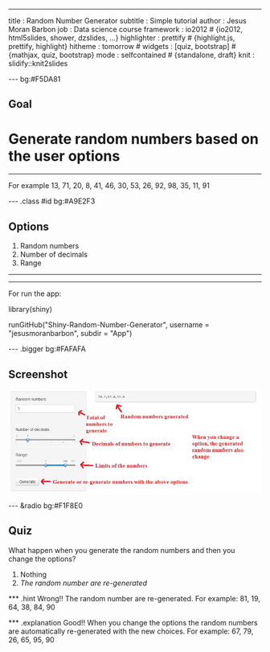 --- 
title       : Random Number Generator
subtitle    : Simple tutorial
author      : Jesus Moran Barbon
job         : Data science course
framework   : io2012        # {io2012, html5slides, shower, dzslides, ...}
highlighter : prettify  # {highlight.js, prettify, highlight}
hitheme     : tomorrow      # 
widgets     : [quiz, bootstrap]            # {mathjax, quiz, bootstrap}
mode        : selfcontained # {standalone, draft}
knit        : slidify::knit2slides


--- bg:#F5DA81

## Goal

<h1><strong>Generate random numbers based on the user options</strong></h1>
<hr>
<p>For example 13, 71, 20, 8, 41, 46, 30, 53, 26, 92, 98, 35, 11, 91</p>


--- .class #id bg:#A9E2F3

## Options

1. Random numbers
2. Number of decimals
3. Range

<hr>
<hr>

For run the app:
<p>library(shiny)</p>
<p>runGitHub("Shiny-Random-Number-Generator", username = "jesusmoranbarbon", subdir = "App")</p>


--- .bigger bg:#FAFAFA

## Screenshot
<img src="./assets/img/screenshot.jpg"></img>

--- &radio bg:#F1F8E0


## Quiz


What happen when you generate the random numbers and then you change the options?

1. Nothing
2. _The random number are re-generated_

*** .hint
Wrong!! The random number are re-generated. For example: 81, 19, 64, 38, 84, 90

*** .explanation
Good!! When you change the options the random numbers are automatically re-generated with the new choices. For example: 67, 79, 26, 65, 95, 90
